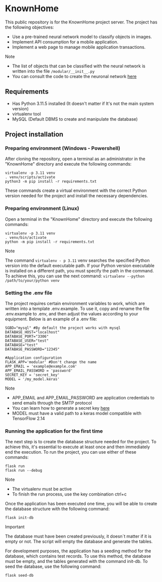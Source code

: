 # KnownHome

This public repository is for the KnownHome project server. The project has the following objectives: 
- Use a pre-trained neural network model to classify objects in images.
- Implement API consumption for a mobile application. 
- Implement a web page to manage mobile application transactions.

> [!NOTE]
> - The list of objects that can be classified with the neural network is written into the file `/modular/__init__.py`
> - You can consult the code to create the neuronal network [here](https://github.com/Carlos-D-09/object-recognition)

## Requirements
- Has Python 3.11.5 installed (It doesn't matter if It's not the main system version) 
- virtualenv tool 
- MySQL (Default DBMS to create and manipulate the database) 

## Project installation

### Preparing environment (Windows - Powershell)
After cloning the repository, open a terminal as an administrator in the "KnownHome" directory  and execute the following commands: 
```
virtualenv -p 3.11 venv
. venv/scripts/activate
python3 -m pip install -r requirements.txt 
```
These commands create a virtual environment with the correct Python version needed for the project and install the necessary dependencies.

### Preparing environment (Linux)
Open a terminal in the "KnownHome" directory and execute the following commands: 
```
virtualenv -p 3.11 venv
. venv/bin/activate
python -m pip install -r requirements.txt
```

> [!NOTE]
> The command `virtualenv - p 3.11` venv searches the specified Python version into the default executable path. If your Python version executable is installed on a different path, you must specify the path in the command. To achieve this, you can use the next command: `virtualenv --python /path/to/your/python venv`

### Setting the .env file
The project requires certain environment variables to work, which are written into a template .env.example. To use it, copy and rename the file .env.example to .env,  and then adjust the values according to your equipment. Below is an example of a .env file: 
```
SGBD="mysql" #By default the project works with mysql
DATABASE_HOST="localhost"
DATABASE_PORT="3306"
DATABASE_USER="test"
DATABASE="test"
DATABASE_PASSWORD="12345"

#Application configuration
FLASK_APP='modular' #Don't change the name
APP_EMAIL = 'example@example.com'
APP_EMAIL_PASSWORD = 'password'
SECRET_KEY = 'secret_key'
MODEL = '/my_model.keras'
```
> [!NOTE]
> - APP_EMAIL and APP_EMAIL_PASSWORD are application credentials to send emails through the SMTP protocol
> - You can learn how to generate a secret key  [here](https://flask.palletsprojects.com/en/2.3.x/config/#:~:text=Default%3A%20None-,SECRET_KEY,-%C2%B6)
> - MODEL must have a valid path to a keras model compatible with TensorFlow 2.14

### Running the application for the first time
The next step is to create the database structure needed for the project. To achieve this, it's essential to execute at least once and then immediately end the execution. To run the project, you can use either of these commands: 
```
flask run
flask run --debug
```
> [!NOTE]
> - The virtualenv must be active
> - To finish the run process, use the key combination ctrl+c

Once the application has been executed one time, you will be able to create the database structure with the following command: 
```
flask init-db
```
> [!IMPORTANT]
> The database must have been created previously, it doesn´t matter if it is empty or not. The script will empty the database and generate the tables.

For development purposes, the application has a seeding method for the database, which contains test records. To use this method, the database must be empty, and the tables generated with the command init-db. To seed the database, use the following command: 
```
flask seed-db
```
